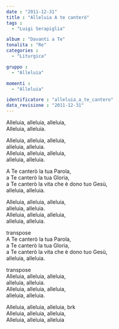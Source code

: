 ```yaml
---
date : "2011-12-31"
title : "Alleluia A te canterò"
tags : 
  - "Luigi Serapiglia"

album : "Davanti a Te"
tonalita : "Re"
categories : 
  - "Liturgica"

gruppo : 
  - "Alleluia"

momenti : 
  - "Alleluia"

identificatore : "alleluia_a_te_cantero"
data_revisione : "2011-12-31"
---
```

  
  
  
  
  
  
  
  
  
Alleluia,  alleluia,  alleluia,   
Alleluia,  alleluia.   
  
  
Alleluia, alleluia, alleluia,  
alleluia, alleluia.   
Alleluia, alleluia, alleluia,  
alleluia, alleluia.   
  
  
A Te canterò la tua Parola,   
a Te canterò la tua Gloria,   
a Te canterò la vita che è dono tuo Gesù,  
alleluia, alleluia.   
  
  
Alleluia, alleluia, alleluia,  
alleluia, alleluia.   
Alleluia, alleluia, alleluia,  
alleluia, alleluia.   
  
  
transpose  
A Te canterò la tua Parola,   
a Te canterò la tua Gloria,   
a Te canterò la vita che è dono tuo Gesù,  
alleluia, alleluia.   
  
  
  
transpose  
Alleluia, alleluia, alleluia,  
alleluia, alleluia.   
Alleluia, alleluia, alleluia,  
alleluia, alleluia.   
  
  
  
  
Alleluia,  alleluia,  alleluia, brk      
Alleluia,        alleluia,  alleluia,  
Alleluia, alleluia,   alleluia  
  
  
  
